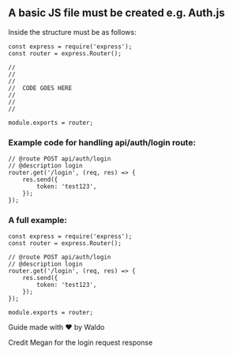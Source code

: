 ## A basic JS file must be created e.g. Auth.js

Inside the structure must be as follows:
```
const express = require('express');
const router = express.Router();

//
//
//
//  CODE GOES HERE
// 
//
//

module.exports = router;
```

### Example code for handling api/auth/login route:
```
// @route POST api/auth/login
// @description login
router.get('/login', (req, res) => {
    res.send({
        token: 'test123',
    });
});
```

### A full example:
```
const express = require('express');
const router = express.Router();

// @route POST api/auth/login
// @description login
router.get('/login', (req, res) => {
    res.send({
        token: 'test123',
    });
});

module.exports = router;
```

Guide made with ❤️ by Waldo

Credit Megan for the login request response